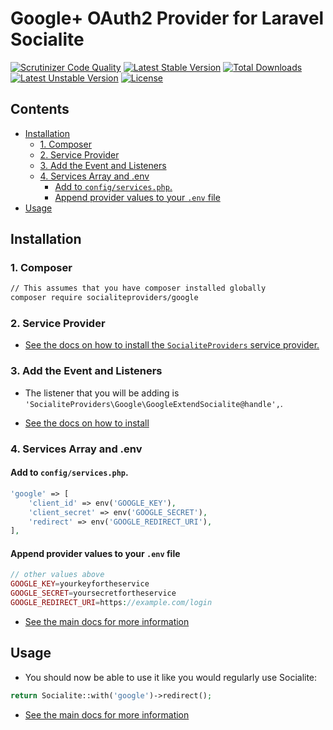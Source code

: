 # Google+ OAuth2 Provider for Laravel Socialite

[![Scrutinizer Code Quality](https://img.shields.io/scrutinizer/g/SocialiteProviders/Google-Plus.svg?style=flat-square)](https://scrutinizer-ci.com/g/SocialiteProviders/Google-Plus/?branch=master)
[![Latest Stable Version](https://img.shields.io/packagist/v/socialiteproviders/google.svg?style=flat-square)](https://packagist.org/packages/socialiteproviders/google)
[![Total Downloads](https://img.shields.io/packagist/dt/socialiteproviders/google.svg?style=flat-square)](https://packagist.org/packages/socialiteproviders/google)
[![Latest Unstable Version](https://img.shields.io/packagist/vpre/socialiteproviders/google.svg?style=flat-square)](https://packagist.org/packages/socialiteproviders/google)
[![License](https://img.shields.io/packagist/l/socialiteproviders/google.svg?style=flat-square)](https://packagist.org/packages/socialiteproviders/google)

<!-- START doctoc generated TOC please keep comment here to allow auto update -->
<!-- DON'T EDIT THIS SECTION, INSTEAD RE-RUN doctoc TO UPDATE -->
## Contents

- [Installation](#installation)
  - [1. Composer](#1-composer)
  - [2. Service Provider](#2-service-provider)
  - [3. Add the Event and Listeners](#3-add-the-event-and-listeners)
  - [4. Services Array and .env](#4-services-array-and-env)
    - [Add to `config/services.php`.](#add-to-configservicesphp)
    - [Append provider values to your `.env` file](#append-provider-values-to-your-env-file)
- [Usage](#usage)

<!-- END doctoc generated TOC please keep comment here to allow auto update -->


## Installation

### 1. Composer

```bash
// This assumes that you have composer installed globally
composer require socialiteproviders/google
```

### 2. Service Provider

* [See the docs on how to install the `SocialiteProviders` service provider.](https://github.com/SocialiteProviders/Manager#2-service-provider)


### 3. Add the Event and Listeners

* The listener that you will be adding is `'SocialiteProviders\Google\GoogleExtendSocialite@handle',`.

* [See the docs on how to install](https://github.com/SocialiteProviders/Manager#3-add-the-event-and-listeners)

### 4. Services Array and .env

#### Add to `config/services.php`.

```php
'google' => [
    'client_id' => env('GOOGLE_KEY'),
    'client_secret' => env('GOOGLE_SECRET'),
    'redirect' => env('GOOGLE_REDIRECT_URI'),
],
```

#### Append provider values to your `.env` file

```php
// other values above
GOOGLE_KEY=yourkeyfortheservice
GOOGLE_SECRET=yoursecretfortheservice
GOOGLE_REDIRECT_URI=https://example.com/login
```

* [See the main docs for more information](https://github.com/SocialiteProviders/Manager#4-services-array-and-env)


## Usage

* You should now be able to use it like you would regularly use Socialite:

```php
return Socialite::with('google')->redirect();
```

* [See the main docs for more information](https://github.com/SocialiteProviders/Manager#usage)
